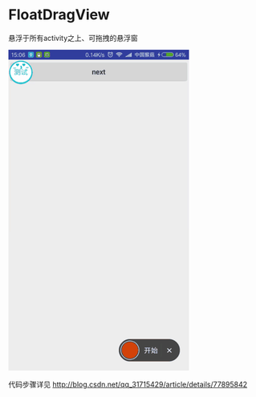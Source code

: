 # FloatDragView
悬浮于所有activity之上、可拖拽的悬浮窗

![image](https://github.com/MonkeyMushroom/FloatDragView/raw/master/1.gif)

代码步骤详见 http://blog.csdn.net/qq_31715429/article/details/77895842
